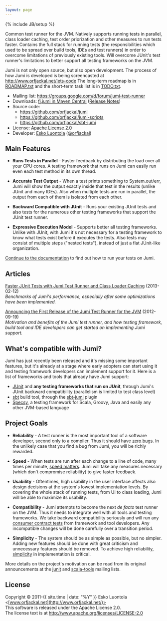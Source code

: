 ```yaml
---
layout: page
---
```

{% include JB/setup %}

Common test runner for the JVM. Natively supports running tests in parallel, class loader caching, test order priorization and other measures to run tests faster. Contains the full stack for running tests (the responsibilities which used to be spread over build tools, IDEs and test runners) in order to overcome limitations of previously existing tools. Will overcome JUnit's test runner's limitations to better support all testing frameworks on the JVM.

Jumi is not only open source, but also open development. The process of how Jumi is developed is being screencasted at <http://www.orfjackal.net/lets-code> The long-term roadmap is in [ROADMAP.txt](https://github.com/orfjackal/jumi/blob/master/ROADMAP.txt) and the short-term task list is in [TODO.txt](https://github.com/orfjackal/jumi/blob/master/TODO.txt).

- Mailing list: <https://groups.google.com/d/forum/jumi-test-runner>
- Downloads: [fi.jumi in Maven Central](http://search.maven.org/#search%7Cga%7C1%7Cg%3A%22fi.jumi%22) ([Release Notes](https://github.com/orfjackal/jumi/blob/master/RELEASE-NOTES.md))
- Source code:
    - <https://github.com/orfjackal/jumi>
    - <https://github.com/orfjackal/jumi-scripts>
    - <https://github.com/orfjackal/sbt-jumi>
- License: [Apache License 2.0](http://www.apache.org/licenses/LICENSE-2.0)
- Developer: [Esko Luontola](https://github.com/orfjackal) ([@orfjackal](http://twitter.com/orfjackal))


Main Features
-------------

- **Runs Tests in Parallel** - Faster feedback by distributing the load over all your CPU cores. A testing framework that runs on Jumi can easily run even each test method in its own thread.

- **Accurate Test Output** - When a test prints something to System.out/err, Jumi will show the output exactly inside that test in the results (unlike JUnit and many IDEs). Also when multiple tests are run in parallel, the output from each of them is isolated from each other.

- **Backward Compatible with JUnit** - Runs your existing JUnit tests and also tests for the numerous other testing frameworks that support the JUnit test runner.

- **Expressive Execution Model** - Supports better all testing frameworks. Unlike with JUnit, with Jumi it's not necessary for a testing framework to know what tests exist before it executes the tests. Also tests may consist of multiple steps ("nested tests"), instead of just a flat JUnit-like organization.

[Continue to the documentation](https://github.com/orfjackal/jumi/wiki) to find out how to run your tests on Jumi.


Articles
--------

[Faster JUnit Tests with Jumi Test Runner and Class Loader Caching](http://blog.orfjackal.net/2013/02/faster-junit-tests-with-jumi-test.html) (2013-02-12)  
*Benchmarks of Jumi's performance, especially after some optimizations have been implemented.*

[Announcing the First Release of the Jumi Test Runner for the JVM](http://www.youtube.com/watch?v=Ggi6yutRZ9Y) (2012-09-19)  
*Motivation and benefits of the Jumi test runner, and how testing framework, build tool and IDE developers can get started on implementing Jumi support.*


What's compatible with Jumi?
------------------

Jumi has just recently been released and it's missing some important features, but it's already at a stage where early adopters can start using it and testing framework developers can implement support for it. Here is a list of frameworks and tools that already have Jumi support:

- [JUnit](http://www.junit.org/) and **any testing frameworks that run on JUnit**, through Jumi's JUnit backward compatibility (parallelism is limited to test class level)
- [sbt](http://www.scala-sbt.org/) build tool, through the [sbt-jumi](https://github.com/orfjackal/sbt-jumi) plugin
- [Specsy](http://specsy.org/), a testing framework for Scala, Groovy, Java and easily any other JVM-based language


Project Goals
-------------

- **Reliability** - A test runner is the most important tool of a software developer, second only to a compiler. Thus it should have [zero bugs](http://jamesshore.com/Agile-Book/no_bugs.html). In the unlikely case that you find a bug from Jumi, you will be richly rewarded.

- **Speed** - When tests are run after each change to a line of code, many times per minute, [speed matters](http://agileinaflash.blogspot.com/2009/02/first.html). Jumi will take any measures necessary (which don't compromise reliability) to give faster feedback.

- **Usability** - Oftentimes, high usability in the user interface affects also design decisions at the system's lowest implementation levels. By covering the whole stack of running tests, from UI to class loading, Jumi will be able to maximize its usability.

- **Compatibility** - Jumi attempts to become the next *de facto* test runner on the JVM. Thus it needs to integrate well with all tools and testing frameworks. We take backward compatibility seriously and will run any [consumer contract tests](http://martinfowler.com/articles/consumerDrivenContracts.html) from framework and tool developers. Any incompatible changes will be done carefully over a transition period.

- **Simplicity** - The system should be as simple as possible, but no simpler. Adding new features should be done with great criticism and unnecessary features should be removed. To achieve high reliability, [simplicity](http://www.jbrains.ca/permalink/the-four-elements-of-simple-design) in implementation is critical.

More details on the project's motivation can be read from its original announcements at the [junit](http://tech.groups.yahoo.com/group/junit/message/22933) and [scala-tools](http://scala-programming-language.1934581.n4.nabble.com/scala-tools-Common-Test-Runner-for-JVM-td2536290.html) mailing lists.


License
-------

Copyright © 2011-{{ site.time | date: "%Y" }} Esko Luontola <[www.orfjackal.net](http://www.orfjackal.net/)>  
This software is released under the Apache License 2.0.  
The license text is at <http://www.apache.org/licenses/LICENSE-2.0>
